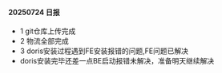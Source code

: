 #### 20250724 日报
* 1 git仓库上传完成
* 2 物流全部完成
* 3 doris安装过程遇到FE安装报错的问题,FE问题已解决
* doris安装完毕还差一点BE启动报错未解决，准备明天继续解决